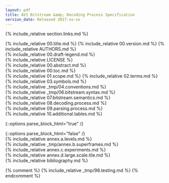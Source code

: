 ```yaml
---
layout: pdf
title: AV1 Bitstream &amp; Decoding Process Specification
version_date: Released 2017-xx-xx
---
```


{% include_relative section.links.md %}
<div id="frontmatter">
<div id="cover" markdown="1">
{% include_relative 00.title.md %}
{% include_relative 00.version.md %}
{% include_relative AUTHORS.md %}
<div id="draft-legend" class="alert alert-danger" markdown="1">
{% include_relative 00.draft-legend.md %}
</div>
{% include_relative LICENSE %}
<div style="page-break-before: always"></div>
{% include_relative 00.abstract.md %}
<div id="toc" markdown="1">
{% include_relative 00.toc.md %}
</div>
</div>
</div>
<div style="counter-increment: page -10 pages -10"></div>
{% include_relative 01.scope.md %}
{% include_relative 02.terms.md %}
<div style="page-break-before: always"></div>
{% include_relative 03.symbols.md %}
<div style="page-break-before: always"></div>
{% include_relative _tmp/04.conventions.md %}
<div style="page-break-before: always"></div>
{% include_relative _tmp/06.bitstream.syntax.md %}
<div style="page-break-before: always"></div>
{% include_relative 07.bitstream.semantics.md %}
<div style="page-break-before: always"></div>
{% include_relative 08.decoding.process.md %}
<div style="page-break-before: always"></div>
{% include_relative 09.parsing.process.md %}
<div style="page-break-before: always"></div>
{% include_relative 10.additional.tables.md %}

{::options parse_block_html="true" /}
<div class="annex">
{::options parse_block_html="false" /}
<div style="page-break-before: always"></div>
{% include_relative annex.a.levels.md %}
<div style="page-break-before: always"></div>
{% include_relative _tmp/annex.b.superframes.md %}
<div style="page-break-before: always"></div>
{% include_relative annex.c.experiments.md %}
<div style="page-break-before: always"></div>
{% include_relative annex.d.large.scale.tile.md %}
</div>

<div id="biblio" markdown="1" style="page-break-before: always">
{% include_relative bibliography.md %}
</div>

{% comment %}
{% include_relative _tmp/98.testing.md %}
{% endcomment %}
